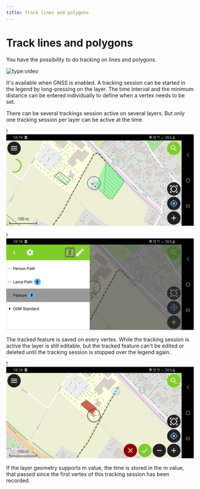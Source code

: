 ```yaml
---
title: Track lines and polygons
---
```


# Track lines and polygons

You have the possibility to do tracking on lines and polygons.

![type:video](https://player.vimeo.com/video/499958163)

It's available when GNSS is enabled. A tracking session can be started
in the legend by long-pressing on the layer. The time interval and the
minimum distance can be entered individually to define when a vertex
needs to be set.

There can be several trackings session active on several layers. But
only one tracking session per layer can be active at the time.

!![tracking_layers1](../assets/images/track_lines_tracking_layers1.jpeg)

!![tracking_layers2](../assets/images/track_lines_tracking_layers2.jpeg)

The tracked feature is saved on every vertex. While the tracking session
is active the layer is still editable, but the tracked feature can't be
edited or deleted until the tracking session is stopped over the legend
again.

!![stop_tracking_delete](../assets/images/track_lines_stop_tracking_delete.jpeg)

If the layer geometry supports m value, the time is stored in the m
value, that passed since the first vertex of this tracking session has
been recorded.
